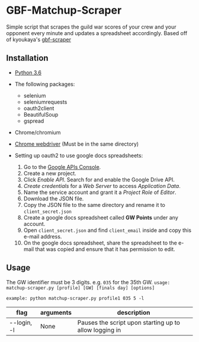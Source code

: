 # GBF-Matchup-Scraper

Simple script that scrapes the guild war scores of your crew and your opponent every minute and updates a spreadsheet accordingly. Based off of kyoukaya's [gbf-scraper](https://github.com/kyoukaya/gbf-scraper)

## Installation

* [Python 3.6](https://www.python.org/downloads/)
* The following packages:
  * selenium
  * seleniumrequests
  * oauth2client
  * BeautifulSoup
  * gspread
* Chrome/chromium
* [Chrome webdriver](https://sites.google.com/a/chromium.org/chromedriver/downloads) (Must be in the same directory)

* Setting up oauth2 to use google docs spreadsheets:
  1. Go to the [Google APIs Console](https://console.developers.google.com/).
  2. Create a new project.
  3. Click *Enable API*. Search for and enable the Google Drive API.
  4. *Create credentials* for a *Web Server* to access *Application Data*.
  5. Name the service account and grant it a *Project Role* of *Editor*.
  6. Download the JSON file.
  7. Copy the JSON file to the same directory and rename it to `client_secret.json`
  8. Create a google docs spreadsheet called **GW Points** under any account.
  9. Open `client_secret.json` and find `client_email` inside and copy this e-mail address.
  10. On the google docs spreadsheet, share the spreadsheet to the e-mail that was copied and ensure that it has permission to edit.

 ## Usage
 The GW identifier must be 3 digits. e.g. `035` for the 35th GW.
`usage: matchup-scraper.py [profile] [GW] [finals day] [options]`

`example: python matchup-scraper.py profile1 035 5 -l`

|flag|arguments|description|
|---------|---------|-----------|
|--login, -l|None|Pauses the script upon starting up to allow logging in|